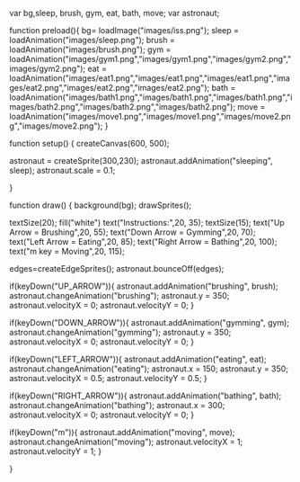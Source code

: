 
var bg,sleep, brush, gym, eat, bath, move;
var astronaut;

function preload(){
  bg= loadImage("images/iss.png");
  sleep = loadAnimation("images/sleep.png");
  brush = loadAnimation("images/brush.png");
  gym = loadAnimation("images/gym1.png","images/gym1.png","images/gym2.png","images/gym2.png");
  eat = loadAnimation("images/eat1.png","images/eat1.png","images/eat1.png","images/eat2.png","images/eat2.png","images/eat2.png");
  bath = loadAnimation("images/bath1.png","images/bath1.png","images/bath1.png","images/bath2.png","images/bath2.png","images/bath2.png");
 move = loadAnimation("images/move1.png","images/move1.png","images/move2.png","images/move2.png");
}

function setup() {
  createCanvas(600, 500);
  
  astronaut = createSprite(300,230);
  astronaut.addAnimation("sleeping", sleep);
  astronaut.scale = 0.1;
  
}

function draw() {
  background(bg);
  drawSprites();

  textSize(20);
  fill("white")
  text("Instructions:",20, 35);
  textSize(15);
  text("Up Arrow = Brushing",20, 55);
  text("Down Arrow = Gymming",20, 70);
  text("Left Arrow = Eating",20, 85);
  text("Right Arrow = Bathing",20, 100);
  text("m key = Moving",20, 115);
  
  edges=createEdgeSprites();
  astronaut.bounceOff(edges);
  
  if(keyDown("UP_ARROW")){
    astronaut.addAnimation("brushing", brush);
    astronaut.changeAnimation("brushing");
    astronaut.y = 350;
    astronaut.velocityX = 0;
    astronaut.velocityY = 0;
  }
  
  if(keyDown("DOWN_ARROW")){
    astronaut.addAnimation("gymming", gym);
    astronaut.changeAnimation("gymming");
    astronaut.y = 350;
    astronaut.velocityX = 0;
    astronaut.velocityY = 0;
  }
  
  if(keyDown("LEFT_ARROW")){
    astronaut.addAnimation("eating", eat);
    astronaut.changeAnimation("eating");
    astronaut.x = 150;
    astronaut.y = 350;
    astronaut.velocityX = 0.5;
    astronaut.velocityY = 0.5;
  }
  
  if(keyDown("RIGHT_ARROW")){
    astronaut.addAnimation("bathing", bath);
    astronaut.changeAnimation("bathing");
    astronaut.x = 300;
    astronaut.velocityX = 0;
    astronaut.velocityY = 0;
  }

  if(keyDown("m")){
    astronaut.addAnimation("moving", move);
    astronaut.changeAnimation("moving");
    astronaut.velocityX = 1;
    astronaut.velocityY = 1;
  }

}

